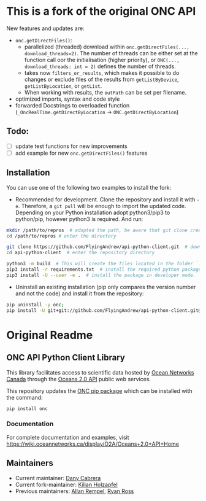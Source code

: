 # This is a fork of the original ONC API
New features and updates are:
- `onc.getDirectFiles()`:
    - parallelized (threaded) download within `onc.getDirectFiles(..., download_threads=2)`. The number of threads can be 
  either set at the function call oor the initialisation (higher priority), or
  `ONC(..., download_threads: int = 2)` defines the number of threads.
    - takes now `filters_or_results`, which makes it possible to do changes or exclude files of the results from 
  `getListByDevice`, `getListByLocation`, or `getList`.
    - When working with results, the `outPath` can be set per filename. 
- optimized imports, syntax and code style
- forwarded Docstrings to overloaded function (`_OncRealTime.getDirectByLocation` -> `ONC.getDirectByLocation`)

## Todo:
- [ ] update test functions for new improvements
- [ ] add example for new `onc.getDirectFiles()` features

## Installation
You can use one of the following two examples to install the fork:
- Recommended for development. Clone the repository and install it with `-e`. Therefore, a `git pull` will be enough to import the updated code.
  Depending on your Python installation adopt python3/pip3 to python/pip, however python3 is required. And run:
```bash
mkdir /path/to/repros  # adopted the path, be aware that git clone creates a directory with the repro name
cd /path/to/repros # enter the directory

git clone https://github.com/FlyingAndrew/api-python-client.git  # downloads the repro
cd api-python-client  # enter the repository directory

python3 -m build  # This will create the files located in the folder `.egg-info`
pip3 install -r requirements.txt  # install the required python packages
pip3 install -U --user -e .  # install the package in developer mode.
```
- Uninstall an existing installation (pip only compares the version number and not the code) and install it from the repository:
```bash
pip uninstall -y onc;
pip install -U git+git://github.com/FlyingAndrew/api-python-client.git@master
```
# Original Readme
## ONC API Python Client Library

This library facilitates access to scientific data hosted by [Ocean Networks Canada](https://oceannetworks.ca) through the
[Oceans 2.0 API](https://wiki.oceannetworks.ca/display/O2A/Oceans+2.0+API+Home) public web services.

This repository updates the [ONC pip package](https://pypi.org/project/onc) which can be installed with the command:

```shell
pip install onc
```

### Documentation

For complete documentation and examples, visit https://wiki.oceannetworks.ca/display/O2A/Oceans+2.0+API+Home


## Maintainers

* Current maintainer: [Dany Cabrera](dcabrera@oceannetworks.ca)
* Current fork-maintainer: [Kilian Holzapfel](kilian.holzapfel@tum.de)
* Previous maintainers: [Allan Rempel](agrempel@uvic.ca), [Ryan Ross](ryanross@uvic.ca)

